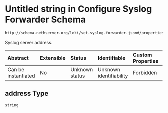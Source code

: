 # Untitled string in Configure Syslog Forwarder Schema

```txt
http://schema.nethserver.org/loki/set-syslog-forwarder.json#/properties/address
```

Syslog server address.

| Abstract            | Extensible | Status         | Identifiable            | Custom Properties | Additional Properties | Access Restrictions | Defined In                                                                           |
| :------------------ | :--------- | :------------- | :---------------------- | :---------------- | :-------------------- | :------------------ | :----------------------------------------------------------------------------------- |
| Can be instantiated | No         | Unknown status | Unknown identifiability | Forbidden         | Allowed               | none                | [set-syslog-forwarder.json\*](loki/set-syslog-forwarder.json "open original schema") |

## address Type

`string`
